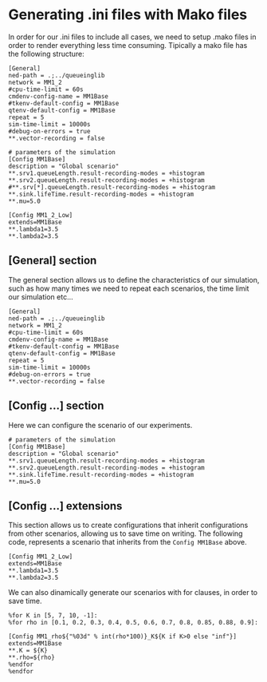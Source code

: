 # Generating .ini files with Mako files
In order for  our .ini files to include all cases, we need to setup .mako files in order to render everything less time consuming.  Tipically a mako file has the following structure:

```Mako
[General]
ned-path = .;../queueinglib
network = MM1_2
#cpu-time-limit = 60s
cmdenv-config-name = MM1Base
#tkenv-default-config = MM1Base
qtenv-default-config = MM1Base
repeat = 5
sim-time-limit = 10000s
#debug-on-errors = true
**.vector-recording = false

# parameters of the simulation
[Config MM1Base]
description = "Global scenario"
**.srv1.queueLength.result-recording-modes = +histogram
**.srv2.queueLength.result-recording-modes = +histogram
#**.srv[*].queueLength.result-recording-modes = +histogram
**.sink.lifeTime.result-recording-modes = +histogram
**.mu=5.0

[Config MM1_2_Low]
extends=MM1Base
**.lambda1=3.5
**.lambda2=3.5
```

## [General] section
The general section allows us to define the characteristics of our simulation, such as how many times we need to repeat each scenarios, the time limit our simulation etc...
```Mako
[General]
ned-path = .;../queueinglib
network = MM1_2
#cpu-time-limit = 60s
cmdenv-config-name = MM1Base
#tkenv-default-config = MM1Base
qtenv-default-config = MM1Base
repeat = 5
sim-time-limit = 10000s
#debug-on-errors = true
**.vector-recording = false
```

## [Config ...] section
Here we can configure the scenario of our experiments.
```Mako
# parameters of the simulation
[Config MM1Base]
description = "Global scenario"
**.srv1.queueLength.result-recording-modes = +histogram
**.srv2.queueLength.result-recording-modes = +histogram
**.sink.lifeTime.result-recording-modes = +histogram
**.mu=5.0
```

## [Config ...] extensions
This section allows us to create configurations that inherit configurations from other scenarios, allowing us to save time on writing. The following code, represents a scenario that inherits from the `Config MM1Base` above.
```Mako
[Config MM1_2_Low]
extends=MM1Base
**.lambda1=3.5
**.lambda2=3.5
```
We can also dinamically generate our scenarios with for clauses, in order to save time.

```Mako
%for K in [5, 7, 10, -1]:
%for rho in [0.1, 0.2, 0.3, 0.4, 0.5, 0.6, 0.7, 0.8, 0.85, 0.88, 0.9]:

[Config MM1_rho${"%03d" % int(rho*100)}_K${K if K>0 else "inf"}]
extends=MM1Base
**.K = ${K}
**.rho=${rho}
%endfor
%endfor
```


